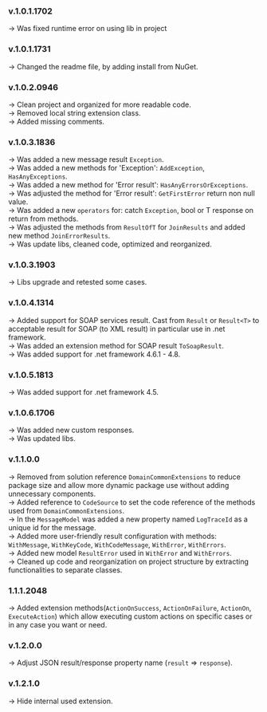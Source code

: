 ### **v.1.0.1.1702** 
-> Was fixed runtime error on using lib in project

### **v.1.0.1.1731** 
-> Changed the readme file, by adding install from NuGet.

### **v.1.0.2.0946** 
-> Clean project and organized for more readable code.<br />
-> Removed local string extension class.<br />
-> Added missing comments.

### **v.1.0.3.1836** 
-> Was added a new message result `Exception`.<br />
-> Was added a new methods for 'Exception': `AddException`, `HasAnyExceptions`.<br />
-> Was added a new method for 'Error result': `HasAnyErrorsOrExceptions`.<br />
-> Was adjusted the method for 'Error result': `GetFirstError` return non null value.<br />
-> Was added a new `operators` for: catch `Exception`, bool or T response on return from methods.<br />
-> Was adjusted the methods from `ResultOfT` for `JoinResults` and added new method `JoinErrorResults`.<br />
-> Was update libs, cleaned code, optimized and reorganized.<br />

### **v.1.0.3.1903** 
-> Libs upgrade and retested some cases.<br />

### **v.1.0.4.1314** 
-> Added support for SOAP services result. Cast from `Result` or `Result<T>` to acceptable result for SOAP (to XML result) in particular use in .net framework.<br />
-> Was added an extension method for SOAP result `ToSoapResult`.<br />
-> Was added support for .net framework 4.6.1 - 4.8.<br />

### **v.1.0.5.1813** 
-> Was added support for .net framework 4.5.<br />

### **v.1.0.6.1706** 
-> Was added new custom responses.<br />
-> Was updated libs.<br />

### **v.1.1.0.0** 
-> Removed from solution reference `DomainCommonExtensions` to reduce package size and allow more dynamic package use without adding unnecessary components.<br/>
-> Added reference to `CodeSource` to set the code reference of the methods used from `DomainCommonExtensions`.<br/>
-> In the `MessageModel` was added a new property named `LogTraceId` as a unique id for the message.<br/>
-> Added more user-friendly result configuration with methods: `WithMessage`, `WithKeyCode`, `WithCodeMessage`, `WithError`, `WithErrors`.<br/>
-> Added new model `ResultError` used in `WithError` and `WithErrors`.<br/>
-> Cleaned up code and reorganization on project structure by extracting functionalities to separate classes.<br/>

### **1.1.1.2048** 
-> Added extension methods(`ActionOnSuccess`, `ActionOnFailure`, `ActionOn`, `ExecuteAction`) which allow executing custom actions on specific cases or in any case you want or need. 

### **v.1.2.0.0** 
-> Adjust JSON result/response property name (`result` => `response`).

### **v.1.2.1.0** 
-> Hide internal used extension.
